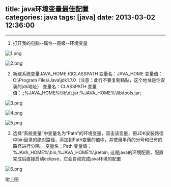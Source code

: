 title:  java环境变量最佳配置			
categories: java
tags: [java]
date: 2013-03-02 12:36:00
---

----------


1.  打开我的电脑--属性--高级--环境变量 

![1.png][1]

![2.png][2]

2.  新建系统变量JAVA_HOME 和CLASSPATH 
变量名：JAVA_HOME 
变量值：C:\Program Files\Java\jdk1.7.0（注意：此行不要复制粘贴，这个地址是你安装的jdk地址）
变量名：CLASSPATH 
变量值：.;%JAVA_HOME%\lib\dt.jar;%JAVA_HOME%\lib\tools.jar;

![3.png][3]

![4.png][4]

![5.png][5]

3.  选择“系统变量”中变量名为“Path”的环境变量，双击该变量，把JDK安装路径中bin目录的绝对路径，添加到Path变量的值中，并使用半角的分号和已有的路径进行分隔。 
变量名：Path 
变量值：%JAVA_HOME%\bin;%JAVA_HOME%\jre\bin;
这是java的环境配置，配置完成后直接启动eclipse，它会自动完成java环境的配置

![6.png][6]


 
附上图


  [1]: http://junhey-typechoupload.stor.sinaapp.com/630176156.png
  [2]: http://junhey-typechoupload.stor.sinaapp.com/2974353504.png
  [3]: http://junhey-typechoupload.stor.sinaapp.com/1488111455.png
  [4]: http://junhey-typechoupload.stor.sinaapp.com/4277181160.png
  [5]: http://junhey-typechoupload.stor.sinaapp.com/2535074637.png
  [6]: http://junhey-typechoupload.stor.sinaapp.com/1213196307.png
